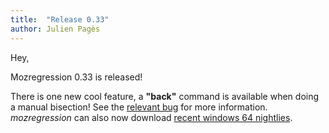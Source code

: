 ```yaml
---
title:  "Release 0.33"
author: Julien Pagès
---
```


Hey,

Mozregression 0.33 is released!

There is one new cool feature, a **"back"** command is available when
doing a manual bisection! See the [relevant bug] for more information.
*mozregression* can also now download [recent windows 64 nightlies].

[relevant bug]: https://bugzilla.mozilla.org/show_bug.cgi?id=1122415
[recent windows 64 nightlies]: https://bugzilla.mozilla.org/show_bug.cgi?id=1130365
